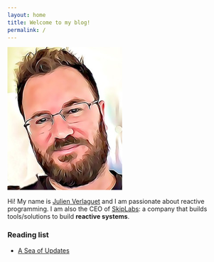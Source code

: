 ```yaml
---
layout: home
title: Welcome to my blog!
permalink: /
---
```


![Self cartoon](./img/selfcartoon.jpg)

Hi! My name is [Julien Verlaguet](https://www.linkedin.com/in/julien-verlaguet-b5710a20/) and I am passionate about reactive
programming. I am also the CEO of [SkipLabs](https://skiplabs.io/):
a company that builds tools/solutions to build **reactive systems**.

### Reading list
- [A Sea of Updates](./reactive%20programming/2023-07-01-intro.html)
